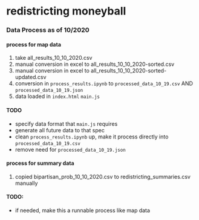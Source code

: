 # redistricting moneyball

### Data Process as of 10/2020

#### process for map data
1. take all_results_10_10_2020.csv
2. manual conversion in excel to all_results_10_10_2020-sorted.csv 
3. manual conversion in excel to all_results_10_10_2020-sorted-updated.csv
4. conversion in `process_results.ipynb` to `processed_data_10_19.csv` AND `processed_data_10_19.json`
5. data loaded in `index.html` `main.js`

#### TODO
- specify data format that `main.js` requires
- generate all future data to that spec
- clean `process_results.ipynb` up, make it process directly into `processed_data_10_19.csv`
- remove need for `processed_data_10_19.json`

#### process for summary data
1. copied bipartisan_prob_10_10_2020.csv to redistricting_summaries.csv manually

#### TODO: 
- if needed, make this a runnable process like map data